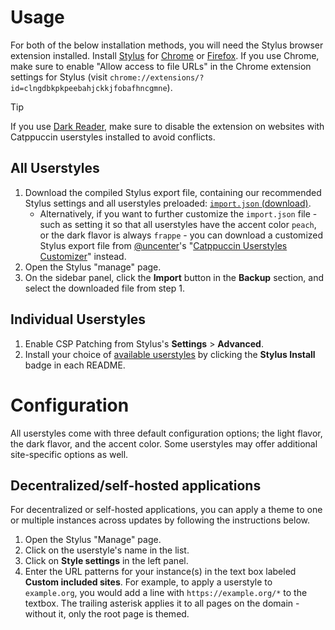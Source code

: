 # Usage

For both of the below installation methods, you will need the Stylus browser extension installed. Install [Stylus](https://github.com/openstyles/stylus) for [Chrome](https://chromewebstore.google.com/detail/stylus/clngdbkpkpeebahjckkjfobafhncgmne) or [Firefox](https://addons.mozilla.org/en-GB/firefox/addon/styl-us/). If you use Chrome, make sure to enable "Allow access to file URLs" in the Chrome extension settings for Stylus (visit `chrome://extensions/?id=clngdbkpkpeebahjckkjfobafhncgmne`).

> [!TIP]
> If you use [Dark Reader](https://darkreader.org/), make sure to disable the extension on websites with Catppuccin userstyles installed to avoid conflicts.

## All Userstyles

1. Download the compiled Stylus export file, containing our recommended Stylus settings and all userstyles preloaded: [`import.json` (download)](https://github.com/ozwaldorf/carburetor-userstyles/releases/download/all-userstyles-export/import.json).
   - Alternatively, if you want to further customize the `import.json` file - such as setting it so that all userstyles have the accent color `peach`, or the dark flavor is always `frappe` - you can download a customized Stylus export file from [@uncenter](https://github.com/uncenter)'s "[Catppuccin Userstyles Customizer](https://catppuccin-userstyles-customizer.uncenter.dev/)" instead.
2. Open the Stylus "manage" page.
3. On the sidebar panel, click the **Import** button in the **Backup** section, and select the downloaded file from step 1.

## Individual Userstyles

1. Enable CSP Patching from Stylus's **Settings** > **Advanced**.
2. Install your choice of [available userstyles](https://github.com/ozwaldorf/carburetor-userstyles#-userstyles) by clicking the **Stylus Install** badge in each README.

# Configuration

All userstyles come with three default configuration options; the light flavor, the dark flavor, and the accent color. Some userstyles may offer additional site-specific options as well.

## Decentralized/self-hosted applications

For decentralized or self-hosted applications, you can apply a theme to one or multiple instances across updates by following the instructions below.

1. Open the Stylus "Manage" page.
2. Click on the userstyle's name in the list.
3. Click on **Style settings** in the left panel.
4. Enter the URL patterns for your instance(s) in the text box labeled **Custom included sites**. For example, to apply a userstyle to `example.org`, you would add a line with `https://example.org/*` to the textbox. The trailing asterisk applies it to all pages on the domain - without it, only the root page is themed.
